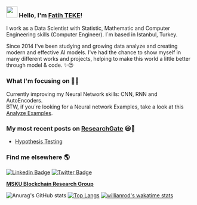 ### <img src="https://media.giphy.com/media/hvRJCLFzcasrR4ia7z/giphy.gif" width="30px"> Hello, I'm [Fatih TEKE](https://www.linkedin.com/in/fatih-teke-502798b4/)!

I work as a Data Scientist with Statistic, Mathematic and Computer Engineering skills (Computer Engineer). I´m based in Istanbul, Turkey.

Since 2014 I've been studying and growing data analyze and creating modern and effective AI models. I've had the chance to show myself in many different works and projects, helping to make this world a little better through model & code. ✨😍

### What I'm focusing on 👨‍💻

Currently improving my Neural Network skills: CNN, RNN and AutoEncoders.<br />
BTW, if you´re looking for a Neural network Examples, take a look at this [Analyze Examples](https://github.com/fatihtk).

### My most recent posts on [ResearchGate](https://www.researchgate.net/profile/Fatih_Teke) 😃🧾
<!-- BLOG-POST-LIST:START -->
- [Hypothesis Testing](https://www.researchgate.net/publication/349195406_Hypothesis_Testing_v1)
<!-- BLOG-POST-LIST:END -->

### Find me elsewhere 🌎

[![Linkedin Badge](https://img.shields.io/badge/-LinkedIn-blue?style=flat-square&logo=Linkedin&logoColor=white&link=https://www.linkedin.com/in/fatih-teke-502798b4/)](https://www.linkedin.com/in/fatih-teke-502798b4/)  [![Twitter Badge](https://img.shields.io/badge/-Twitter-1ca0f1?style=flat-square&labelColor=1ca0f1&logo=twitter&logoColor=white&link=https://twitter.com/fa5tihteke)](https://twitter.com/fa5tihteke)


**[MSKU Blockchain Research Group](http://wiki.netseclab.mu.edu.tr/index.php?title=MSKU_Blockchain_Research_Group)**

![Anurag's GitHub stats](https://github-readme-stats.vercel.app/api?username=fatihtk&show_icons=true&theme=synthwave)
[![Top Langs](https://github-readme-stats.vercel.app/api/top-langs/?username=fatihtk&layout=compact&langs_count=8)](https://github.com/anuraghazra/github-readme-stats)
[![willianrod's wakatime stats](https://github-readme-stats.vercel.app/api/wakatime?username=fatihtk)](https://github.com/anuraghazra/github-readme-stats)
